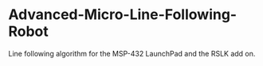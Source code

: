 # Advanced-Micro-Line-Following-Robot
Line following algorithm for the MSP-432 LaunchPad and the RSLK add on.
